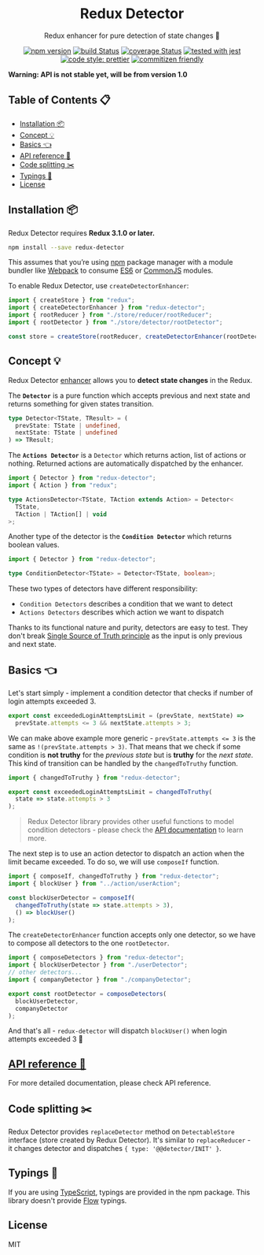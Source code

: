 <div align="center">

<h1>Redux Detector</h1>
<p>Redux enhancer for pure detection of state changes 👀</p>

[![npm version](https://img.shields.io/npm/v/redux-detector.svg)](https://www.npmjs.com/package/redux-detector)
[![build Status](https://travis-ci.org/piotr-oles/redux-detector.svg?branch=master)](https://travis-ci.org/piotr-oles/redux-detector)
[![coverage Status](https://coveralls.io/repos/github/piotr-oles/redux-detector/badge.svg?branch=master)](https://coveralls.io/github/piotr-oles/redux-detector?branch=master)
[![tested with jest](https://img.shields.io/badge/tested_with-jest-99424f.svg)](https://github.com/facebook/jest)
[![code style: prettier](https://img.shields.io/badge/code_style-prettier-ff69b4.svg)](https://github.com/prettier/prettier)
[![commitizen friendly](https://img.shields.io/badge/commitizen-friendly-brightgreen.svg)](http://commitizen.github.io/cz-cli/)

</div>

**Warning: API is not stable yet, will be from version 1.0**

## Table of Contents 📋

- [Installation 📦](#installation)
- [Concept 💡](#concept)
- [Basics 👈](#basics)
- [API reference 📖](doc/api.md)
- [Code splitting ✂️](#code-splitting️)
- [Typings 📐](#typings)
- [License](#license)

## Installation 📦

Redux Detector requires **Redux 3.1.0 or later.**

```sh
npm install --save redux-detector
```

This assumes that you’re using [npm](http://npmjs.com/) package manager with a module bundler like
[Webpack](https://webpack.js.org/) to consume [ES6](https://webpack.js.org/api/module-methods/#es6-recommended) or
[CommonJS](https://webpack.js.org/api/module-methods/#commonjs) modules.

To enable Redux Detector, use `createDetectorEnhancer`:

```js
import { createStore } from "redux";
import { createDetectorEnhancer } from "redux-detector";
import { rootReducer } from "./store/reducer/rootReducer";
import { rootDetector } from "./store/detector/rootDetector";

const store = createStore(rootReducer, createDetectorEnhancer(rootDetector));
```

## Concept 💡

Redux Detector [enhancer](http://redux.js.org/docs/api/createStore.html) allows you to **detect state changes** in the Redux.

The **`Detector`** is a pure function which accepts previous and next state and returns something for given states transition.

```typescript
type Detector<TState, TResult> = (
  prevState: TState | undefined,
  nextState: TState | undefined
) => TResult;
```

The **`Actions Detector`** is a `Detector` which returns action, list of actions or nothing.
Returned actions are automatically dispatched by the enhancer.

```typescript
import { Detector } from "redux-detector";
import { Action } from "redux";

type ActionsDetector<TState, TAction extends Action> = Detector<
  TState,
  TAction | TAction[] | void
>;
```

Another type of the detector is the **`Condition Detector`** which returns boolean values.

```typescript
import { Detector } from "redux-detector";

type ConditionDetector<TState> = Detector<TState, boolean>;
```

These two types of detectors have different responsibility:

- `Condition Detectors` describes a condition that we want to detect
- `Actions Detectors` describes which action we want to dispatch

Thanks to its functional nature and purity, detectors are easy to test. They don't break [Single Source of Truth principle](https://en.wikipedia.org/wiki/Single_source_of_truth)
as the input is only previous and next state.

## Basics 👈

Let's start simply - implement a condition detector that checks if number of login attempts exceeded 3.

```typescript
export const exceededLoginAttemptsLimit = (prevState, nextState) =>
  prevState.attempts <= 3 && nextState.attempts > 3;
```

We can make above example more generic - `prevState.attempts <= 3` is the same as `!(prevState.attempts > 3)`.
That means that we check if some condition is **not truthy** for the _previous state_ but is **truthy** for the _next state_.
This kind of transition can be handled by the `changedToTruthy` function.

```typescript
import { changedToTruthy } from "redux-detector";

export const exceededLoginAttemptsLimit = changedToTruthy(
  state => state.attempts > 3
);
```

> Redux Detector library provides other useful functions to model condition detectors - please check the
> [API documentation](doc/api.md) to learn more.

The next step is to use an action detector to dispatch an action when the limit became exceeded.
To do so, we will use `composeIf` function.

```typescript
import { composeIf, changedToTruthy } from "redux-detector";
import { blockUser } from "../action/userAction";

const blockUserDetector = composeIf(
  changedToTruthy(state => state.attempts > 3),
  () => blockUser()
);
```

The `createDetectorEnhancer` function accepts only one detector, so we have to compose all
detectors to the one `rootDetector`.

```typescript
import { composeDetectors } from "redux-detector";
import { blockUserDetector } from "./userDetector";
// other detectors...
import { companyDetector } from "./companyDetector";

export const rootDetector = composeDetectors(
  blockUserDetector,
  companyDetector
);
```

And that's all - `redux-detector` will dispatch `blockUser()` when login attempts exceeded 3 🎉

## [API reference 📖](doc/api.md)

For more detailed documentation, please check API reference.

## Code splitting ✂️

Redux Detector provides `replaceDetector` method on `DetectableStore` interface (store created by Redux Detector). It's similar to
`replaceReducer` - it changes detector and dispatches `{ type: '@@detector/INIT' }`.

## Typings 📐

If you are using [TypeScript](https://www.typescriptlang.org/), typings are provided in the npm package.
This library doesn't provide [Flow](https://flow.org/) typings.

## License

MIT
